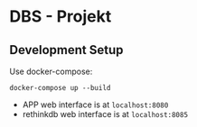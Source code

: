 # DBS - Projekt

## Development Setup

Use docker-compose:

```
docker-compose up --build
```

* APP web interface is at `localhost:8080`
* rethinkdb web interface is at `localhost:8085`
